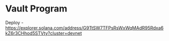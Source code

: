 # Vault Program
 Deploy - https://explorer.solana.com/address/G9TtSW7TFPsRsWxWqMAdR95Rdxa6kZ6r3CHhod5STVty?cluster=devnet